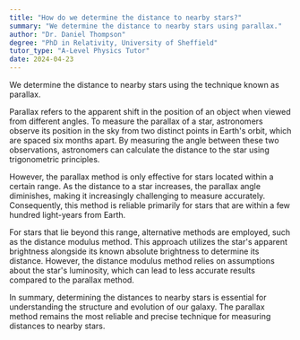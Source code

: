 ```yaml
---
title: "How do we determine the distance to nearby stars?"
summary: "We determine the distance to nearby stars using parallax."
author: "Dr. Daniel Thompson"
degree: "PhD in Relativity, University of Sheffield"
tutor_type: "A-Level Physics Tutor"
date: 2024-04-23
---
```


We determine the distance to nearby stars using the technique known as parallax.

Parallax refers to the apparent shift in the position of an object when viewed from different angles. To measure the parallax of a star, astronomers observe its position in the sky from two distinct points in Earth's orbit, which are spaced six months apart. By measuring the angle between these two observations, astronomers can calculate the distance to the star using trigonometric principles.

However, the parallax method is only effective for stars located within a certain range. As the distance to a star increases, the parallax angle diminishes, making it increasingly challenging to measure accurately. Consequently, this method is reliable primarily for stars that are within a few hundred light-years from Earth.

For stars that lie beyond this range, alternative methods are employed, such as the distance modulus method. This approach utilizes the star's apparent brightness alongside its known absolute brightness to determine its distance. However, the distance modulus method relies on assumptions about the star's luminosity, which can lead to less accurate results compared to the parallax method.

In summary, determining the distances to nearby stars is essential for understanding the structure and evolution of our galaxy. The parallax method remains the most reliable and precise technique for measuring distances to nearby stars.
    